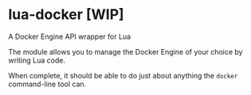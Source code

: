 # lua-docker [WIP]

A Docker Engine API wrapper for Lua

The module allows you to manage the Docker Engine of your choice
by writing Lua code.

When complete, it should be able to do just about anything
the `docker` command-line tool can.
